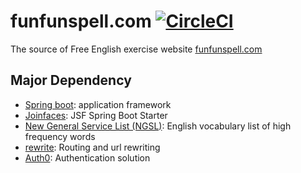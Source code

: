 # funfunspell.com [![CircleCI](https://circleci.com/gh/thcathy/esl.svg?style=svg)](https://circleci.com/gh/thcathy/esl)

The source of Free English exercise website [funfunspell.com](http://www.funfunspell.com/index.jsf)

## Major Dependency
* [Spring boot](http://projects.spring.io/spring-boot/): application framework
* [Joinfaces](https://github.com/joinfaces/joinfaces): JSF Spring Boot Starter
* [New General Service List (NGSL)](http://www.newgeneralservicelist.org/): English vocabulary list of high frequency words
* [rewrite](http://www.ocpsoft.org/rewrite/): Routing and url rewriting
* [Auth0](https://auth0.com/): Authentication solution
